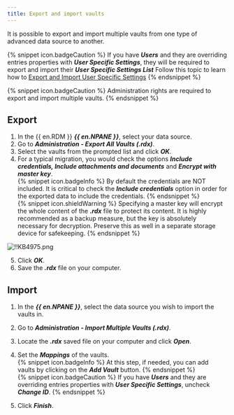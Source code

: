 ```yaml
---
title: Export and import vaults
---
```

It is possible to export and import multiple vaults from one type of advanced data source to another.

{% snippet icon.badgeCaution %}
If you have ***Users*** and they are overriding entries properties with ***User Specific Settings***, they will be required to export and import their ***User Specific Settings List*** Follow this topic to learn how to [Export and Import User Specific Settings](/kb/remote-desktop-manager/how-to-articles/export-import-user-specific-settings/)
{% endsnippet %}

{% snippet icon.badgeCaution %}
Administration rights are required to export and import multiple vaults.
{% endsnippet %}

## Export

1. In the {{ en.RDM }} ***{{ en.NPANE }}***, select your data source.
1. Go to ***Administration - Export All Vaults (.rdx)***.
1. Select the vaults from the prompted list and click ***OK***.
1. For a typical migration, you would check the options ***Include credentials, Include attachments and documents*** and ***Encrypt with master key***.  
{% snippet icon.badgeInfo %}
By default the credentials are NOT included. It is critical to check the ***Include credentials*** option in order for the exported data to include the credentials.
{% endsnippet %}  
{% snippet icon.shieldWarning %}
Specifying a master key will encrypt the whole content of the ***.rdx*** file to protect its content. It is highly recommended as a backup measure, but the key is absolutely necessary for decryption. Preserve this as well in a separate storage device for safekeeping.
{% endsnippet %}  

![!!KB4975.png](https://webdevolutions.azureedge.net/docs/en/kb/KB4975.png)  

5. Click ***OK***.
1. Save the ***.rdx*** file on your computer.

## Import

1. In the ***{{ en.NPANE }}***, select the data source you wish to import the vaults in.
1. Go to ***Administration - Import Multiple Vaults (.rdx)***.
1. Locate the ***.rdx*** saved file on your computer and click ***Open***.
1. Set the ***Mappings*** of the vaults.  
{% snippet icon.badgeInfo %}
At this step, if needed, you can add vaults by clicking on the ***Add Vault*** button.
{% endsnippet %}  
{% snippet icon.badgeCaution %}
If you have ***Users*** and they are overriding entries properties with ***User Specific Settings***, uncheck ***Change ID***.
{% endsnippet %}  

5. Click ***Finish***.
